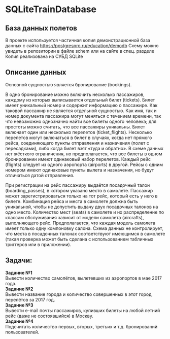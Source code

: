 # SQLiteTrainDatabase
## База данных полетов
В проекте используется частичная копия демонстрационной база данных с сайта https://postgrespro.ru/education/demodb
Схему можно увидеть в репозитории в файле schem или на сайте в спец. разделе
Копия реализована на СУБД SQLite

## Описание данных
Основной сущностью является бронирование (bookings).

В одно бронирование можно включить несколько пассажиров, каждому из которых выписывается отдельный билет (tickets). Билет имеет уникальный номер и содержит информацию о пассажире. Как таковой пассажир не является отдельной сущностью. Как имя, так и номер документа пассажира могут меняться с течением времени, так что невозможно однозначно найти все билеты одного человека; для простоты можно считать, что все пассажиры уникальны.
Билет включает один или несколько перелетов (ticket_flights). Несколько перелетов могут включаться в билет в случаях, когда нет прямого рейса, соединяющего пункты отправления и назначения (полет с пересадками), либо когда билет взят «туда и обратно». В схеме данных нет жёсткого ограничения, но предполагается, что все билеты в одном бронировании имеют одинаковый набор перелетов.
Каждый рейс (flights) следует из одного аэропорта (airports) в другой. Рейсы с одним номером имеют одинаковые пункты вылета и назначения, но будут отличаться датой отправления.

При регистрации на рейс пассажиру выдаётся посадочный талон (boarding_passes), в котором указано место в самолете. Пассажир может зарегистрироваться только на тот рейс, который есть у него в билете. Комбинация рейса и места в самолете должна быть уникальной, чтобы не допустить выдачу двух посадочных талонов на одно место.
Количество мест (seats) в самолете и их распределение по классам обслуживания зависит от модели самолета (aircrafts), выполняющего рейс. Предполагается, что каждая модель самолета имеет только одну компоновку салона. Схема данных не контролирует, что места в посадочных талонах соответствуют имеющимся в самолете (такая проверка может быть сделана с использованием табличных триггеров или в приложении).

## Задачи:
**﻿Задание﻿ №1** \
Вывести количество самолётов, вылетевших из аэропортов в мае 2017 года.\
**﻿Задание﻿ №2** \
Вывести название города и количество совершенных в этот город перелётов за 2017 год.\
**﻿Задание﻿ №3** \
Вывести e-mail почты пассажиров, купивших билеты на любой летний рейс (даже не состоявшийся) в Москву.\
**﻿Задание﻿ №4** \
Подсчитать количество первых, вторых, третьих и т.д. бронирований пользователей.